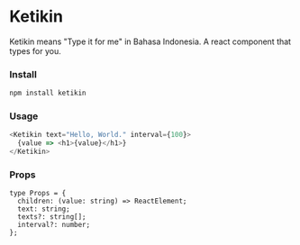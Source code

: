 # Ketikin

Ketikin means "Type it for me" in Bahasa Indonesia.
A react component that types for you.

### Install

```bash
npm install ketikin
```

### Usage

```javascript
<Ketikin text="Hello, World." interval={100}>
  {value => <h1>{value}</h1>}
</Ketikin>
```

### Props

```
type Props = {
  children: (value: string) => ReactElement;
  text: string;
  texts?: string[];
  interval?: number;
};
```
